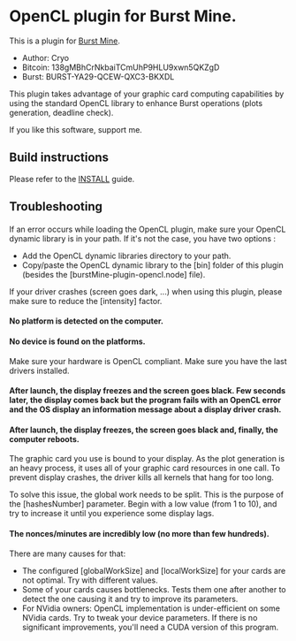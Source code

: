 # OpenCL plugin for Burst Mine.

This is a plugin for [Burst Mine](https://github.com/bhamon/burstMine).

- Author: Cryo
- Bitcoin: 138gMBhCrNkbaiTCmUhP9HLU9xwn5QKZgD
- Burst: BURST-YA29-QCEW-QXC3-BKXDL

This plugin takes advantage of your graphic card computing capabilities by using the standard OpenCL library to enhance Burst operations (plots generation, deadline check).

If you like this software, support me.

## Build instructions

Please refer to the [INSTALL](INSTALL.md) guide.

## Troubleshooting

####

If an error occurs while loading the OpenCL plugin, make sure your OpenCL dynamic library is in your path.
If it's not the case, you have two options :

- Add the OpenCL dynamic libraries directory to your path.
- Copy/paste the OpenCL dynamic library to the [bin] folder of this plugin (besides the [burstMine-plugin-opencl.node] file).

If your driver crashes (screen goes dark, ...) when using this plugin, please make sure to reduce the [intensity] factor.

#### No platform is detected on the computer.
#### No device is found on the platforms.

Make sure your hardware is OpenCL compliant. Make sure you have the last drivers installed.

#### After launch, the display freezes and the screen goes black. Few seconds later, the display comes back but the program fails with an OpenCL error and the OS display an information message about a display driver crash.
#### After launch, the display freezes, the screen goes black and, finally, the computer reboots.

The graphic card you use is bound to your display. As the plot generation is an heavy process, it uses all of your graphic card resources in one call. To prevent display crashes, the driver kills all kernels that hang for too long.

To solve this issue, the global work needs to be split. This is the purpose of the [hashesNumber] parameter. Begin with a low value (from 1 to 10), and try to increase it until you experience some display lags.

#### The nonces/minutes are incredibly low (no more than few hundreds).

There are many causes for that:

- The configured [globalWorkSize] and [localWorkSize] for your cards are not optimal. Try with different values.
- Some of your cards causes bottlenecks. Tests them one after another to detect the one causing it and try to improve its parameters.
- For NVidia owners: OpenCL implementation is under-efficient on some NVidia cards. Try to tweak your device parameters. If there is no significant improvements, you'll need a CUDA version of this program.